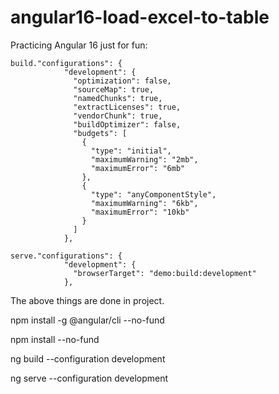 # angular16-load-excel-to-table

Practicing Angular 16 just for fun:

```
build."configurations": {
            "development": {
              "optimization": false,
              "sourceMap": true,
              "namedChunks": true,
              "extractLicenses": true,
              "vendorChunk": true,
              "buildOptimizer": false,
              "budgets": [
                {
                  "type": "initial",
                  "maximumWarning": "2mb",
                  "maximumError": "6mb"
                },
                {
                  "type": "anyComponentStyle",
                  "maximumWarning": "6kb",
                  "maximumError": "10kb"
                }
              ]
            },
```


```
serve."configurations": {
            "development": {
              "browserTarget": "demo:build:development"
            },            
```
The above things are done in project.

npm install -g @angular/cli --no-fund

npm install --no-fund

ng build --configuration development

ng serve --configuration development

